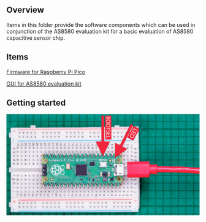 ## Overview
Items in this folder provide the software components which can be used in conjunction of the AS8580 evaluation kit for a basic evaluation of AS8580 capacitive sensor chip.

## Items

[Firmware for Raspberry Pi Pico](https://github.com/ams-OSRAM-Group/as8580_capacitive_sensor_test/blob/main/eval_basic/fw/build/as8580_fw_eval_basic.uf2)

[GUI for AS8580 evaluation kit](https://github.com/ams-OSRAM-Group/as8580_capacitive_sensor_test/blob/main/eval_basic/ui_dep/as8580_gui_eval_basic.exe)

## Getting started

![Pico_bootsel_button image](docs/img/Pico_bootsel_button.png "Pico_bootsel_button")